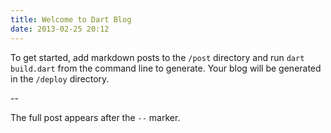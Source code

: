 ```yaml
---
title: Welcome to Dart Blog
date: 2013-02-25 20:12
---
```


To get started, add markdown posts to the `/post` directory and run 
`dart build.dart` from the command line to generate. Your blog will be 
generated in the `/deploy` directory.

--

The full post appears after the `--` marker.